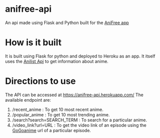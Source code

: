 # anifree-api
An api made using Flask and Python built for the [AniFree app](https://github.com/raunak249/anifree)

# How is it built
It is built using Flask for python and deployed to Heroku as an app. It itself uses the [Anilist Api](https://github.com/AniList/ApiV2-GraphQL-Docs) to get information about anime.

# Directions to use
The API can be accessed at https://anifree-api.herokuapp.com/
The available endpoint are:
  1. /recent_anime : To get 10 most recent anime.
  2. /popular_anime : To get 10 most trending anime.
  3. /search?search=SEARCH_TERM : To search for a particular anime.
  4. /video_link?url=URL : To get the video link of an episode using the [GoGoanime](gogoanime.io) url of a particular episode.
